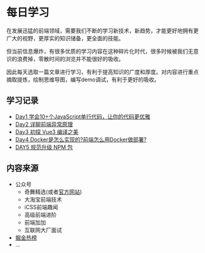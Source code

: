 # 每日学习

在发展迅猛的前端领域，需要我们不断的学习新技术，新趋势，才能更好地拥有更广大的视野，更厚实的知识储备，更全面的技能。

但当前信息爆炸，有很多优质的学习内容在这种碎片化时代，很多时候被我们无意识的浪费掉，零散时间的浏览并不能很好的吸收。

因此每天选取一篇文章进行学习，有利于提高知识的广度和厚度。对内容进行重点摘取提炼，绘制思维导图，编写demo调试，有利于更好的吸收。

## 学习记录
- [Day1 学会10+个JavaScript单行代码，让你的代码更优雅](学会10+个JavaScript%20单行代码，让你的代码更优雅.md)
- [Day2 详聊前端异常原理](详聊前端异常原理.md)
- [Day3 初探 Vue3 编译之美](初探Vue3编译之美.md)
- [Day4 Docker是怎么实现的?前端怎么用Docker做部署?](Docker是怎么实现的?前端怎么用Docker做部署?.md)
- [DAY5 规范升级 NPM 包](规范升级NPM包.md)

## 内容来源
- 公众号
  - 奇舞精选(或者[官方网站](https://weekly.75.team/))
  - 大淘宝前端技术
  - iCSS前端趣闻
  - 高级前端进阶
  - 前端加加
  - 互联网大厂面试 
- [掘金热榜](https://juejin.cn/?sort=three_days_hottest)
- ...

